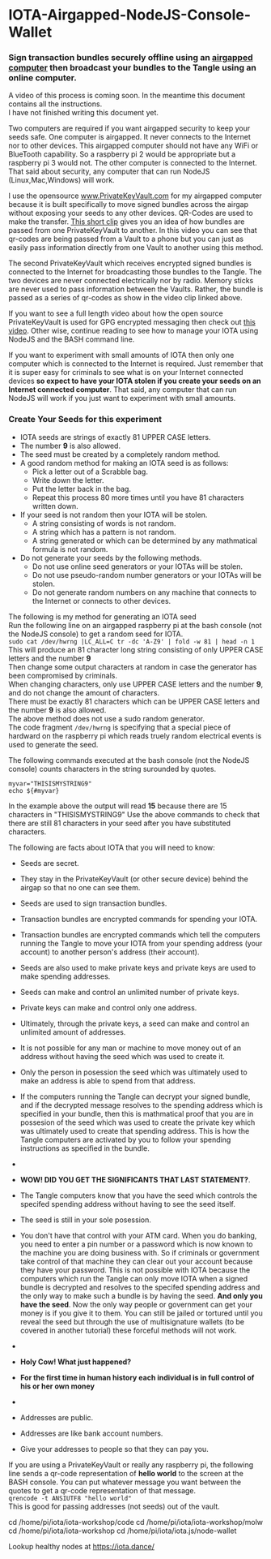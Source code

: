 # IOTA-Airgapped-NodeJS-Console-Wallet  
### Sign transaction bundles securely offline using an [airgapped computer](https://github.com/johnshearing/PrivateKeyVault/blob/master/README.md) then broadcast your bundles to the Tangle using an online computer.  

A video of this process is coming soon. In the meantime this document contains all the instructions.  
I have not finished writing this document yet.  

Two computers are required if you want airgapped security to keep your seeds safe. One computer is airgapped. It never connects to the Internet nor to other devices. This airgapped computer should not have any WiFi or BlueTooth capability. So a raspberry pi 2 would be appropriate but a raspberry pi 3 would not. The other computer is connected to the Internet. That said about security, any computer that can run NodeJS (Linux,Mac,Windows) will work.  

I use the opensource www.PrivateKeyVault.com for my airgapped computer because it is built specifically to move signed bundles across the airgap without exposing your seeds to any other devices. QR-Codes are used to make the transfer. [This short clip](https://youtu.be/3MwJOj3t8cI) gives you an idea of how bundles are passed from one PrivateKeyVault to another. In this video you can see that qr-codes are being passed from a Vault to a phone but you can just as easily pass information directly from one Vault to another using this method.  

The second PrivateKeyVault which receives encrypted signed bundles is connected to the Internet for broadcasting those bundles to the Tangle. The two devices are never connected electrically nor by radio. Memory sticks are never used to pass information between the Vaults. Rather, the bundle is passed as a series of qr-codes as show in the video clip linked above.  

If you want to see a full length video about how the open source PrivateKeyVault is used for GPG encrypted messaging then check out [this video](https://youtu.be/qUWWuHium30). Other wise, continue reading to see how to manage your IOTA using NodeJS and the BASH command line.  

If you want to experiment with small amounts of IOTA then only one computer which is connected to the Internet is required. Just remember that it is super easy for criminals to see what is on your Internet connected devices **so expect to have your IOTA stolen if you create your seeds on an Internet connected computer**. That said, any computer that can run NodeJS will work if you just want to experiment with small amounts.  


### Create Your Seeds for this experiment  
* IOTA seeds are strings of exactly 81 UPPER CASE letters.  
* The number **9** is also allowed.  
* The seed must be created by a completely random method.  
* A good random method for making an IOTA seed is as follows:  
  * Pick a letter out of a Scrabble bag.  
  * Write down the letter.   
  * Put the letter back in the bag.  
  * Repeat this process 80 more times until you have 81 characters written down.  
* If your seed is not random then your IOTA will be stolen.  
  * A string consisting of words is not random.  
  * A string which has a pattern is not random.  
  * A string generated or which can be determined by any mathmatical formula is not random.  
* Do not generate your seeds by the following methods.  
  * Do not use online seed generators or your IOTAs will be stolen.  
  * Do not use pseudo-random number generators or your IOTAs will be stolen.  
  * Do not generate random numbers on any machine that connects to the Internet or connects to other devices.   
  
The following is my method for generating an IOTA seed  
Run the following line on an airgapped raspberry pi at the bash console (not the NodeJS console) to get a random seed for IOTA.  
`sudo cat /dev/hwrng |LC_ALL=C tr -dc 'A-Z9' | fold -w 81 | head -n 1`  
This will produce an 81 character long string consisting of only UPPER CASE letters and the number **9**  
Then change some output characters at random in case the generator has been compromised by criminals.  
When changing characters, only use UPPER CASE letters and the number **9**, and do not change the amount of characters.  
There must be exactly 81 characters which can be UPPER CASE letters and the number **9** is also allowed.  
The above method does not use a sudo random generator.  
The code fragment `/dev/hwrng` is specifying that a special piece of hardward on the raspberry pi which reads truely random electrical events is used to generate the seed.  

The following commands executed at the bash console (not the NodeJS console) counts characters in the string surounded by quotes.  
```  
myvar="THISISMYSTRING9"  
echo ${#myvar}  
```   
In the example above the output will read **15** because there are 15 characters in "THISISMYSTRING9"
Use the above commands to check that there are still 81 characters in your seed after you have substituted characters.  

The following are facts about IOTA that you will need to know:  
* Seeds are secret.  
* They stay in the PrivateKeyVault (or other secure device) behind the airgap so that no one can see them.  
* Seeds are used to sign transaction bundles.  
* Transaction bundles are encrypted commands for spending your IOTA.  
* Transaction bundles are encrypted commands which tell the computers running the Tangle to move your IOTA from your spending address (your account) to another person's address (their account).  
* Seeds are also used to make private keys and private keys are used to make spending addresses.  
* Seeds can make and control an unlimited number of private keys.  
* Private keys can make and control only one address.  
* Ultimately, through the private keys, a seed can make and control an unlimited amount of addresses.  
* It is not possible for any man or machine to move money out of an address without having the seed which was used to create it.  
* Only the person in posession the seed which was ultimately used to make an address is able to spend from that address.  
* If the computers running the Tangle can decrypt your signed bundle, and if the decrypted message resolves to the spending address which is specified in your bundle, then this is mathmatical proof that you are in possesion of the seed which was used to create the private key which was ultimately used to create that spending address. This is how the Tangle computers are activated by you to follow your spending instructions as specified in the bundle.  
*  
* **WOW! DID YOU GET THE SIGNIFICANTS THAT LAST STATEMENT?**.  
* The Tangle computers know that you have the seed which controls the specifed spending address without having to see the seed itself.  
* The seed is still in your sole posession.   
* You don't have that control with your ATM card. When you do banking, you need to enter a pin number or a password which is now known to the machine you are doing business with. So if criminals or government take control of that machine they can clear out your account because they have your password. This is not possible with IOTA because the computers which run the Tangle can only move IOTA when a signed bundle is decrypted and resolves to the specifed spending address and the only way to make such a bundle is by having the seed. **And only you have the seed**. Now the only way people or government can get your money is if you give it to them. You can still be jailed or tortured until you reveal the seed but through the use of multisignature wallets (to be covered in another tutorial) these forceful methods will not work.  
*  
* **Holy Cow! What just happened?**  
* **For the first time in human history each individual is in full control of his or her own money**  


*  
* Addresses are public.  
* Addresses are like bank account numbers.  
* Give your addresses to people so that they can pay you.  






If you are using a PrivateKeyVault or really any raspberry pi, the following line sends a qr-code representation of **hello world** to the screen at the BASH console. You can put whatever message you want between the quotes to get a qr-code representation of that message.  
`qrencode -t ANSIUTF8 "hello world"`  
This is good for passing addresses (not seeds) out of the vault.  



cd /home/pi/iota/iota-workshop/code
cd /home/pi/iota/iota-workshop/molw
cd /home/pi/iota/iota-workshop
cd /home/pi/iota/iota.js/node-wallet

Lookup healthy nodes at https://iota.dance/	

